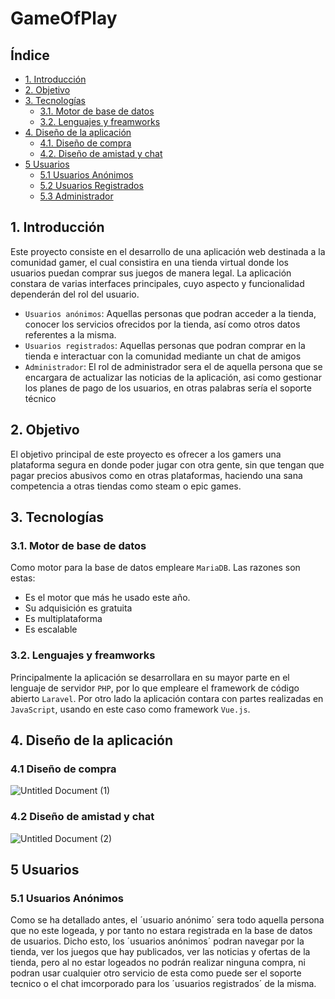 # GameOfPlay
## Índice
- [1. Introducción](#introduccion) 
- [2. Objetivo](#objetivo) 
- [3. Tecnologías](#tecnologías)
  - [3.1. Motor de base de datos](#base_datos)
  - [3.2. Lenguajes y freamworks](#lenguajes)
- [4. Diseño de la aplicación](#diseño)
  - [4.1. Diseño de compra](#dc)
  - [4.2. Diseño de amistad y chat](#dac)
 - [5 Usuarios](#usu)
   - [5.1 Usuarios Anónimos](#usua)
   - [5.2 Usuarios Registrados](#usureg)
   - [5.3 Administrador](#admin)        
<a name="introduccion"></a>						     		
## 1. Introducción 	
Este proyecto consiste en el desarrollo de una aplicación web destinada a la comunidad gamer, el cual consistira en una tienda virtual donde los usuarios puedan comprar sus juegos de manera legal. La aplicación constara de varias interfaces principales, cuyo aspecto y funcionalidad dependerán del rol del usuario. 

- `Usuarios anónimos`: Aquellas personas que podran acceder a la tienda, conocer los servicios ofrecidos por la tienda, así como otros datos referentes a la misma.
- `Usuarios registrados`: Aquellas personas que podran comprar en la tienda e interactuar con la comunidad mediante un chat de amigos
- `Administrador`: El rol de administrador sera el de aquella persona que se encargara de actualizar las noticias de la aplicación, asi como gestionar los planes de pago de los usuarios, en otras palabras sería el soporte técnico

<a name="objetivo"></a>						     		
## 2. Objetivo 
El objetivo principal de este proyecto es ofrecer a los gamers una plataforma segura en donde poder jugar con otra gente, sin que tengan que pagar precios abusivos como en otras plataformas, haciendo una sana competencia a otras tiendas como steam o epic games.

<a name="tecnologías"></a>			
## 3. Tecnologías 
<a name="base_datos"></a>
### 3.1. Motor de base de datos
Como motor para la base de datos empleare `MariaDB`. Las razones son estas:
- Es el motor que más he usado este año.
- Su adquisición es gratuita
- Es multiplataforma
- Es escalable
<a name="lenguajes"></a>
### 3.2. Lenguajes y freamworks
Principalmente la aplicación se desarrollara en su mayor parte en el lenguaje de servidor `PHP`, por lo que empleare el framework de código abierto `Laravel`. Por otro lado la aplicación contara con partes realizadas en `JavaScript`, usando en este caso como framework `Vue.js`.
<a name="diseño"></a>
## 4. Diseño de la aplicación
<a name="dc"></a>
### 4.1 Diseño de compra
![Untitled Document (1)](https://user-images.githubusercontent.com/56919754/113032770-80f83380-9190-11eb-9e4a-6b12e8544e54.png)

<a name="dac"></a>
### 4.2 Diseño de amistad y chat
![Untitled Document (2)](https://user-images.githubusercontent.com/56919754/113034088-003a3700-9192-11eb-8917-0b89be3787e8.png)

<a name="usu"></a>
## 5 Usuarios
<a name="usua"></a>
### 5.1 Usuarios Anónimos
Como se ha detallado antes, el ´usuario anónimo´ sera todo aquella persona que no este logeada, y por tanto no estara registrada en la base de datos de usuarios.
Dicho esto, los ´usuarios anónimos´ podran navegar por la tienda, ver los juegos que hay publicados, ver las noticias y ofertas de la tienda, pero al no estar logeados no podrán realizar ninguna compra, ni podran usar cualquier otro servicio de esta como puede ser el soporte tecnico o el chat imcorporado para los ´usuarios registrados´ de la misma.




